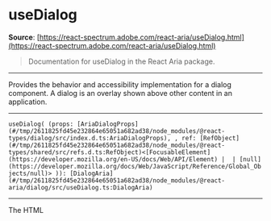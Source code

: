 # useDialog

**Source**: [https://react-spectrum.adobe.com/react-aria/useDialog.html](https://react-spectrum.adobe.com/react-aria/useDialog.html)

> Documentation for useDialog in the React Aria package.

---

Provides the behavior and accessibility implementation for a dialog component. A dialog is an overlay shown above other content in an application.

* * *

`useDialog( (props: [AriaDialogProps](#/tmp/2611825fd45e232864e65051a682ad38/node_modules/@react-types/dialog/src/index.d.ts:AriaDialogProps), , ref: [RefObject](#/tmp/2611825fd45e232864e65051a682ad38/node_modules/@react-types/shared/src/refs.d.ts:RefObject)<[FocusableElement](https://developer.mozilla.org/en-US/docs/Web/API/Element) |  | [null](https://developer.mozilla.org/docs/Web/JavaScript/Reference/Global_Objects/null)> )): [DialogAria](#/tmp/2611825fd45e232864e65051a682ad38/node_modules/@react-aria/dialog/src/useDialog.ts:DialogAria)`

* * *

The HTML [<dialog>](https://developer.mozilla.org/en-US/docs/Web/HTML/Element/dialog) element can be used to build dialogs. However, it is not yet widely supported across browsers, and building fully accessible custom dialogs from scratch is very difficult and error prone. `useDialog` helps achieve accessible dialogs that can be styled as needed.

-   **Flexible** – Dialogs can be used within a [modal](https://react-spectrum.adobe.com/react-aria/useModalOverlay.html) or [popover](https://react-spectrum.adobe.com/react-aria/usePopover.html) to create many types of overlay elements.
-   **Accessible** – Exposed to assistive technology as a `dialog` or `alertdialog` with ARIA. The dialog is labeled by its title element, and content outside the dialog is hidden from assistive technologies while it is open.
-   **Focus management** – Focus is moved into the dialog on mount, and restored to the trigger element on unmount. While open, focus is contained within the dialog, preventing the user from tabbing outside.

* * *

Shows a dialog component with labels pointing to its parts, including the title, and dialog container elements.CancelEnableEnable smart filters?Smart filters are nondestructive and will preserve your original images.TitleDialog

A dialog consists of a container element and an optional title. `useDialog` handles exposing this to assistive technology using ARIA. It can be combined with `[useModalOverlay](#/tmp/2611825fd45e232864e65051a682ad38/node_modules/@react-aria/overlays/src/useModalOverlay.ts:useModalOverlay)` or `[usePopover](#/tmp/2611825fd45e232864e65051a682ad38/node_modules/@react-aria/overlays/src/usePopover.ts:usePopover)`, to create modal dialogs, popovers, and other types of overlays.

`useDialog` returns props that you should spread onto the appropriate element:

Name

Type

Description

`dialogProps`

`[DOMAttributes](https://reactjs.org/docs/dom-elements.html#all-supported-html-attributes)`

Props for the dialog container element.

`titleProps`

`[DOMAttributes](https://reactjs.org/docs/dom-elements.html#all-supported-html-attributes)`

Props for the dialog title element.

If a dialog does not have a visible title element, an `aria-label` or `aria-labelledby` prop must be passed instead to identify the element to assistive technology.

* * *

This example shows how to build a typical modal dialog, by combining `useDialog` with [useModalOverlay](https://react-spectrum.adobe.com/react-aria/useModalOverlay.html). The code for the `Modal` component is available below. The `Dialog` component may also be used within a [popover](https://react-spectrum.adobe.com/react-aria/usePopover.html). See the docs for more details on overlay containers.

```
import type {AriaDialogProps} from 'react-aria';
import {useDialog} from 'react-aria';

// Reuse the Button and Modal from your component library. See below for details.
import {Button, Modal, ModalTrigger} from 'your-component-library';

interface DialogProps extends AriaDialogProps {
  title?: React.ReactNode;
  children: React.ReactNode;
}

function Dialog({ title, children, ...props }: DialogProps) {
  let ref = React.useRef(null);
  let { dialogProps, titleProps } = useDialog(props, ref);

  return (
    <div {...dialogProps} ref={ref} style={{ padding: 30 }}>
      {title &&
        (
          <h3 {...titleProps} style={{ marginTop: 0 }}>
            {title}
          </h3>
        )}
      {children}
    </div>
  );
}

<ModalTrigger label="Open Dialog">
  {(close) => (
    <Dialog title="Enter your name">
      <form style={{ display: 'flex', flexDirection: 'column' }}>
        <label htmlFor="first-name">First Name:</label>
        <input id="first-name" />
        <label htmlFor="last-name">Last Name:</label>
        <input id="last-name" />
        <Button
          onPress={close}
          style={{ marginTop: 10 }}
        >
          Submit
        </Button>
      </form>
    </Dialog>
  )}
</ModalTrigger>
```

```
import type {AriaDialogProps} from 'react-aria';
import {useDialog} from 'react-aria';

// Reuse the Button and Modal from your component library. See below for details.
import {
  Button,
  Modal,
  ModalTrigger
} from 'your-component-library';

interface DialogProps extends AriaDialogProps {
  title?: React.ReactNode;
  children: React.ReactNode;
}

function Dialog(
  { title, children, ...props }: DialogProps
) {
  let ref = React.useRef(null);
  let { dialogProps, titleProps } = useDialog(props, ref);

  return (
    <div {...dialogProps} ref={ref} style={{ padding: 30 }}>
      {title &&
        (
          <h3 {...titleProps} style={{ marginTop: 0 }}>
            {title}
          </h3>
        )}
      {children}
    </div>
  );
}

<ModalTrigger label="Open Dialog">
  {(close) => (
    <Dialog title="Enter your name">
      <form
        style={{
          display: 'flex',
          flexDirection: 'column'
        }}
      >
        <label htmlFor="first-name">First Name:</label>
        <input id="first-name" />
        <label htmlFor="last-name">Last Name:</label>
        <input id="last-name" />
        <Button
          onPress={close}
          style={{ marginTop: 10 }}
        >
          Submit
        </Button>
      </form>
    </Dialog>
  )}
</ModalTrigger>
```

```
import type {AriaDialogProps} from 'react-aria';
import {useDialog} from 'react-aria';

// Reuse the Button and Modal from your component library. See below for details.
import {
  Button,
  Modal,
  ModalTrigger
} from 'your-component-library';

interface DialogProps
  extends
    AriaDialogProps {
  title?:
    React.ReactNode;
  children:
    React.ReactNode;
}

function Dialog(
  {
    title,
    children,
    ...props
  }: DialogProps
) {
  let ref = React.useRef(
    null
  );
  let {
    dialogProps,
    titleProps
  } = useDialog(
    props,
    ref
  );

  return (
    <div
      {...dialogProps}
      ref={ref}
      style={{
        padding: 30
      }}
    >
      {title &&
        (
          <h3
            {...titleProps}
            style={{
              marginTop:
                0
            }}
          >
            {title}
          </h3>
        )}
      {children}
    </div>
  );
}

<ModalTrigger label="Open Dialog">
  {(close) => (
    <Dialog title="Enter your name">
      <form
        style={{
          display:
            'flex',
          flexDirection:
            'column'
        }}
      >
        <label htmlFor="first-name">
          First Name:
        </label>
        <input id="first-name" />
        <label htmlFor="last-name">
          Last Name:
        </label>
        <input id="last-name" />
        <Button
          onPress={close}
          style={{
            marginTop:
              10
          }}
        >
          Submit
        </Button>
      </form>
    </Dialog>
  )}
</ModalTrigger>
```

The `Modal` and `ModalTrigger` components render the dialog within a typical modal container with a partially transparent underlay. See [useModalOverlay](https://react-spectrum.adobe.com/react-aria/useModalOverlay.html) for more details.

Show code

```
import {Overlay, useModalOverlay, useOverlayTrigger, useViewportSize} from 'react-aria';
import {useOverlayTriggerState} from 'react-stately';

function Modal({ state, children, ...props }) {
  let ref = React.useRef(null);
  let { modalProps, underlayProps } = useModalOverlay(props, state, ref);

  return (
    <Overlay>
      <div
        style={{
          position: 'absolute',
          zIndex: 100,
          top: 0,
          left: 0,
          width: '100%',
          height: document.body.clientHeight,
          background: 'rgba(0, 0, 0, 0.5)'
        }}
        {...underlayProps}
      />
      <div
        style={{
          position: 'fixed',
          top: 0,
          left: 0,
          width: '100%',
          height: useViewportSize().height + 'px',
          zIndex: 101,
          display: 'flex',
          alignItems: 'center',
          justifyContent: 'center'
        }}
      >
        <div
          {...modalProps}
          ref={ref}
          style={{
            background: 'var(--page-background)',
            border: '1px solid gray'
          }}
        >
          {children}
        </div>
      </div>
    </Overlay>
  );
}

function ModalTrigger({ label, children, ...props }) {
  let state = useOverlayTriggerState(props);
  let { triggerProps, overlayProps } = useOverlayTrigger(
    { type: 'dialog' },
    state
  );

  return (
    <>
      <Button {...triggerProps}>{label}</Button>
      {state.isOpen &&
        (
          <Modal state={state}>
            {React.cloneElement(children(state.close), overlayProps)}
          </Modal>
        )}
    </>
  );
}
```

```
import {
  Overlay,
  useModalOverlay,
  useOverlayTrigger,
  useViewportSize
} from 'react-aria';
import {useOverlayTriggerState} from 'react-stately';

function Modal({ state, children, ...props }) {
  let ref = React.useRef(null);
  let { modalProps, underlayProps } = useModalOverlay(
    props,
    state,
    ref
  );

  return (
    <Overlay>
      <div
        style={{
          position: 'absolute',
          zIndex: 100,
          top: 0,
          left: 0,
          width: '100%',
          height: document.body.clientHeight,
          background: 'rgba(0, 0, 0, 0.5)'
        }}
        {...underlayProps}
      />
      <div
        style={{
          position: 'fixed',
          top: 0,
          left: 0,
          width: '100%',
          height: useViewportSize().height + 'px',
          zIndex: 101,
          display: 'flex',
          alignItems: 'center',
          justifyContent: 'center'
        }}
      >
        <div
          {...modalProps}
          ref={ref}
          style={{
            background: 'var(--page-background)',
            border: '1px solid gray'
          }}
        >
          {children}
        </div>
      </div>
    </Overlay>
  );
}

function ModalTrigger({ label, children, ...props }) {
  let state = useOverlayTriggerState(props);
  let { triggerProps, overlayProps } = useOverlayTrigger({
    type: 'dialog'
  }, state);

  return (
    <>
      <Button {...triggerProps}>{label}</Button>
      {state.isOpen &&
        (
          <Modal state={state}>
            {React.cloneElement(
              children(state.close),
              overlayProps
            )}
          </Modal>
        )}
    </>
  );
}
```

```
import {
  Overlay,
  useModalOverlay,
  useOverlayTrigger,
  useViewportSize
} from 'react-aria';
import {useOverlayTriggerState} from 'react-stately';

function Modal(
  {
    state,
    children,
    ...props
  }
) {
  let ref = React.useRef(
    null
  );
  let {
    modalProps,
    underlayProps
  } = useModalOverlay(
    props,
    state,
    ref
  );

  return (
    <Overlay>
      <div
        style={{
          position:
            'absolute',
          zIndex: 100,
          top: 0,
          left: 0,
          width: '100%',
          height:
            document.body
              .clientHeight,
          background:
            'rgba(0, 0, 0, 0.5)'
        }}
        {...underlayProps}
      />
      <div
        style={{
          position:
            'fixed',
          top: 0,
          left: 0,
          width: '100%',
          height:
            useViewportSize()
              .height +
            'px',
          zIndex: 101,
          display:
            'flex',
          alignItems:
            'center',
          justifyContent:
            'center'
        }}
      >
        <div
          {...modalProps}
          ref={ref}
          style={{
            background:
              'var(--page-background)',
            border:
              '1px solid gray'
          }}
        >
          {children}
        </div>
      </div>
    </Overlay>
  );
}

function ModalTrigger(
  {
    label,
    children,
    ...props
  }
) {
  let state =
    useOverlayTriggerState(
      props
    );
  let {
    triggerProps,
    overlayProps
  } = useOverlayTrigger({
    type: 'dialog'
  }, state);

  return (
    <>
      <Button
        {...triggerProps}
      >
        {label}
      </Button>
      {state.isOpen &&
        (
          <Modal
            state={state}
          >
            {React
              .cloneElement(
                children(
                  state
                    .close
                ),
                overlayProps
              )}
          </Modal>
        )}
    </>
  );
}
```

The `Button` component is used in the above example to open and close the dialog. It is built using the [useButton](https://react-spectrum.adobe.com/react-aria/useButton.html) hook, and can be shared with many other components.

Show code

```
import {useButton} from 'react-aria';

function Button(props) {
  let ref = React.useRef(null);
  let { buttonProps } = useButton(props, ref);
  return (
    <button {...buttonProps} ref={ref} style={props.style}>
      {props.children}
    </button>
  );
}
```

```
import {useButton} from 'react-aria';

function Button(props) {
  let ref = React.useRef(null);
  let { buttonProps } = useButton(props, ref);
  return (
    <button {...buttonProps} ref={ref} style={props.style}>
      {props.children}
    </button>
  );
}
```

```
import {useButton} from 'react-aria';

function Button(props) {
  let ref = React.useRef(
    null
  );
  let { buttonProps } =
    useButton(
      props,
      ref
    );
  return (
    <button
      {...buttonProps}
      ref={ref}
      style={props.style}
    >
      {props.children}
    </button>
  );
}
```

* * *

[![](https://react-spectrum.adobe.com/tailwind.00f5d4bb.png)

Tailwind CSS

An animated alert dialog using Tailwind and react-transition-group.

](https://codesandbox.io/s/delicate-hill-j4p5vs?file=/src/AlertDialog.tsx)